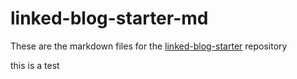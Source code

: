 # linked-blog-starter-md
These are the markdown files for the [linked-blog-starter](https://github.com/matthewwong525/linked-blog-starter) repository

this is a test
